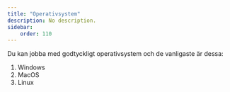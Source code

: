 ```yaml
---
title: "Operativsystem" 
description: No description.
sidebar:
    order: 110
---
```


Du kan jobba med godtyckligt operativsystem och de vanligaste är dessa:

1. Windows
1. MacOS
1. Linux





